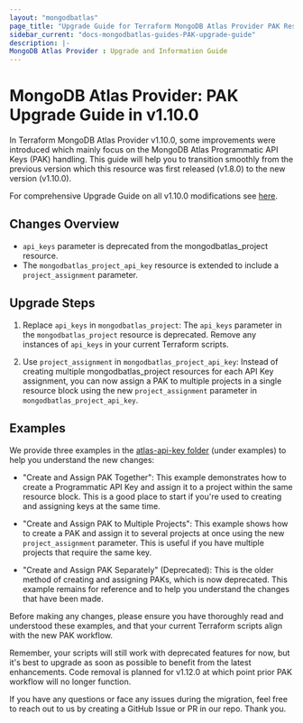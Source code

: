 ```yaml
---
layout: "mongodbatlas"
page_title: "Upgrade Guide for Terraform MongoDB Atlas Provider PAK Resource in v1.10.0"
sidebar_current: "docs-mongodbatlas-guides-PAK-upgrade-guide"
description: |-
MongoDB Atlas Provider : Upgrade and Information Guide
---
```


# MongoDB Atlas Provider: PAK Upgrade Guide in v1.10.0
In Terraform MongoDB Atlas Provider v1.10.0, some improvements were introduced which mainly focus on the MongoDB Atlas Programmatic API Keys (PAK) handling. This guide will help you to transition smoothly from the previous version which this resource was first released (v1.8.0) to the new version (v1.10.0).

For comprehensive Upgrade Guide on all v1.10.0 modifications see [here](https://registry.terraform.io/providers/mongodb/mongodbatlas/latest/docs/guides/1.10.0-upgrade-guide). 

## Changes Overview
* `api_keys` parameter is deprecated from the mongodbatlas_project resource.
* The `mongodbatlas_project_api_key` resource is extended to include a `project_assignment` parameter.

## Upgrade Steps
1. Replace `api_keys` in `mongodbatlas_project`: The `api_keys` parameter in the `mongodbatlas_project` resource is deprecated. Remove any instances of `api_keys` in your current Terraform scripts.

2. Use `project_assignment` in `mongodbatlas_project_api_key`: Instead of creating multiple mongodbatlas_project resources for each API Key assignment, you can now assign a PAK to multiple projects in a single resource block using the new `project_assignment` parameter in `mongodbatlas_project_api_key`.

## Examples
We provide three examples in the [atlas-api-key folder](https://github.com/mongodb/terraform-provider-mongodbatlas/tree/master/examples/atlas-api-key) (under examples) to help you understand the new changes:

* "Create and Assign PAK Together": This example demonstrates how to create a Programmatic API Key and assign it to a project within the same resource block. This is a good place to start if you're used to creating and assigning keys at the same time.

* "Create and Assign PAK to Multiple Projects": This example shows how to create a PAK and assign it to several projects at once using the new `project_assignment` parameter. This is useful if you have multiple projects that require the same key.

* "Create and Assign PAK Separately" (Deprecated): This is the older method of creating and assigning PAKs, which is now deprecated. This example remains for reference and to help you understand the changes that have been made.

Before making any changes, please ensure you have thoroughly read and understood these examples, and that your current Terraform scripts align with the new PAK workflow.

Remember, your scripts will still work with deprecated features for now, but it's best to upgrade as soon as possible to benefit from the latest enhancements. Code removal is planned for v1.12.0 at which point prior PAK workflow will no longer function.

If you have any questions or face any issues during the migration, feel free to reach out to us by creating a GitHub Issue or PR in our repo. Thank you.  
